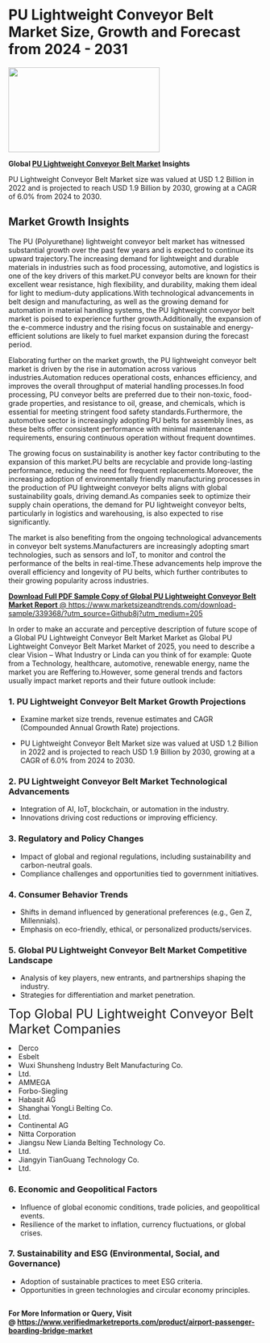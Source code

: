 <H1>PU Lightweight Conveyor Belt Market Size, Growth and Forecast from 2024 - 2031</H1><img class="aligncenter size-medium wp-image-584254" src="https://thirdeyenews.in/wp-content/uploads/2024/09/Global-Market-Research-300x168.jpeg" alt="" width="300" height="168" /><p><strong>Global&nbsp;<a href="https://www.marketsizeandtrends.com/download-sample/339368/?utm_source=Github8j?utm_medium=205">PU Lightweight Conveyor Belt Market</a> Insights</strong></p><p>PU Lightweight Conveyor Belt Market size was valued at USD 1.2 Billion in 2022 and is projected to reach USD 1.9 Billion by 2030, growing at a CAGR of 6.0% from 2024 to 2030.</p><p><h2>Market Growth Insights</h2> <p>The PU (Polyurethane) lightweight conveyor belt market has witnessed substantial growth over the past few years and is expected to continue its upward trajectory.The increasing demand for lightweight and durable materials in industries such as food processing, automotive, and logistics is one of the key drivers of this market.PU conveyor belts are known for their excellent wear resistance, high flexibility, and durability, making them ideal for light to medium-duty applications.With technological advancements in belt design and manufacturing, as well as the growing demand for automation in material handling systems, the PU lightweight conveyor belt market is poised to experience further growth.Additionally, the expansion of the e-commerce industry and the rising focus on sustainable and energy-efficient solutions are likely to fuel market expansion during the forecast period.</p> <p><a href="download-link"></a></p> <p>Elaborating further on the market growth, the PU lightweight conveyor belt market is driven by the rise in automation across various industries.Automation reduces operational costs, enhances efficiency, and improves the overall throughput of material handling processes.In food processing, PU conveyor belts are preferred due to their non-toxic, food-grade properties, and resistance to oil, grease, and chemicals, which is essential for meeting stringent food safety standards.Furthermore, the automotive sector is increasingly adopting PU belts for assembly lines, as these belts offer consistent performance with minimal maintenance requirements, ensuring continuous operation without frequent downtimes.</p> <p>The growing focus on sustainability is another key factor contributing to the expansion of this market.PU belts are recyclable and provide long-lasting performance, reducing the need for frequent replacements.Moreover, the increasing adoption of environmentally friendly manufacturing processes in the production of PU lightweight conveyor belts aligns with global sustainability goals, driving demand.As companies seek to optimize their supply chain operations, the demand for PU lightweight conveyor belts, particularly in logistics and warehousing, is also expected to rise significantly.</p> <p>The market is also benefiting from the ongoing technological advancements in conveyor belt systems.Manufacturers are increasingly adopting smart technologies, such as sensors and IoT, to monitor and control the performance of the belts in real-time.These advancements help improve the overall efficiency and longevity of PU belts, which further contributes to their growing popularity across industries.</p> <p><a href="get-more-link"></p><p><span class=""><strong>Download Full PDF Sample Copy of Global PU Lightweight Conveyor Belt Market Report</strong> @ <a href="https://www.marketsizeandtrends.com/download-sample/339368/?utm_source=Github8j?utm_medium=205" target="_blank">https://www.marketsizeandtrends.com/download-sample/339368/?utm_source=Github8j?utm_medium=205</a></span></p><p>In order to make an accurate and perceptive description of future scope of a Global&nbsp;PU Lightweight Conveyor Belt Market Market as Global&nbsp;PU Lightweight Conveyor Belt Market Market of 2025, you need to describe a clear Vision &ndash; What Industry or Linda can you think of for example: Quote from a Technology, healthcare, automotive, renewable energy, name the market you are Reffering to.However, some general trends and factors usually impact market reports and their future outlook include:</p><h3>1.&nbsp;<strong>PU Lightweight Conveyor Belt Market Growth Projections</strong></h3><ul><li>Examine market size trends, revenue estimates and CAGR (Compounded Annual Growth Rate) projections.</li><li><p>PU Lightweight Conveyor Belt Market size was valued at USD 1.2 Billion in 2022 and is projected to reach USD 1.9 Billion by 2030, growing at a CAGR of 6.0% from 2024 to 2030.</p></li></ul><h3>2.&nbsp;<strong>PU Lightweight Conveyor Belt Market Technological Advancements</strong></h3><ul><li>Integration of AI, IoT, blockchain, or automation in the industry.</li><li>Innovations driving cost reductions or improving efficiency.</li></ul><h3>3.&nbsp;<strong>Regulatory and Policy Changes</strong></h3><ul><li>Impact of global and regional regulations, including sustainability and carbon-neutral goals.</li><li>Compliance challenges and opportunities tied to government initiatives.</li></ul><h3>4.&nbsp;<strong>Consumer Behavior Trends</strong></h3><ul><li>Shifts in demand influenced by generational preferences (e.g., Gen Z, Millennials).</li><li>Emphasis on eco-friendly, ethical, or personalized products/services.</li></ul><h3>5.&nbsp;<strong>Global PU Lightweight Conveyor Belt Market Competitive Landscape</strong></h3><ul><li>Analysis of key players, new entrants, and partnerships shaping the industry.</li><li>Strategies for differentiation and market penetration.</li></ul><p data-pm-slice="1 1 []"><span style="color: inherit; font-family: inherit; font-size: 25px;">Top Global PU Lightweight Conveyor Belt Market Companies</span></p><div class="" data-test-id=""><p><li>Derco</li><li> Esbelt</li><li> Wuxi Shunsheng Industry Belt Manufacturing Co.</li><li> Ltd.</li><li> AMMEGA</li><li> Forbo-Siegling</li><li> Habasit AG</li><li> Shanghai YongLi Belting Co.</li><li> Ltd.</li><li> Continental AG</li><li> Nitta Corporation</li><li> Jiangsu New Lianda Belting Technology Co.</li><li> Ltd.</li><li> Jiangyin TianGuang Technology Co.</li><li> Ltd.</li></p></div><h3>6.&nbsp;<strong>Economic and Geopolitical Factors</strong></h3><ul><li>Influence of global economic conditions, trade policies, and geopolitical events.</li><li>Resilience of the market to inflation, currency fluctuations, or global crises.</li></ul><h3>7.&nbsp;<strong>Sustainability and ESG (Environmental, Social, and Governance)</strong></h3><ul><li>Adoption of sustainable practices to meet ESG criteria.</li><li>Opportunities in green technologies and circular economy principles.</li></ul><h2><strong style="font-size: 14px;">For More Information or Query, Visit @&nbsp;</strong><a style="background-color: #ffffff; font-size: 14px;" href="https://www.marketsizeandtrends.com/report/pu-lightweight-conveyor-belt-market/" target="_blank">https://www.verifiedmarketreports.com/product/airport-passenger-boarding-bridge-market</a></h2>
